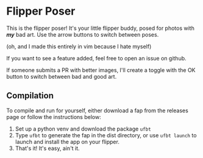 # Flipper Poser
This is the flipper poser! It's your little flipper buddy, posed for photos with ***my*** bad art.
Use the arrow buttons to switch between poses.

(oh, and I made this entirely in vim because I hate myself)

If you want to see a feature added, feel free to open an issue on github.

If someone submits a PR with better images, I'll create a toggle with the OK button to switch between bad and good art.
## Compilation
To compile and run for yourself, either download a fap from the releases page or follow the instructions below:

1. Set up a python venv and download the package `ufbt`
2. Type `ufbt` to generate the fap in the dist directory, or use `ufbt launch` to launch and install the app on your flipper.
3. That's it! It's easy, ain't it.
